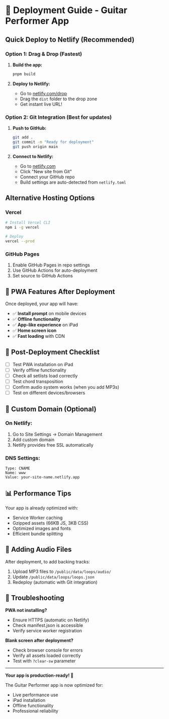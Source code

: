 # 🚀 Deployment Guide - Guitar Performer App

## Quick Deploy to Netlify (Recommended)

### Option 1: Drag & Drop (Fastest)
1. **Build the app:**
   ```bash
   pnpm build
   ```

2. **Deploy to Netlify:**
   - Go to [netlify.com/drop](https://netlify.com/drop)
   - Drag the `dist` folder to the drop zone
   - Get instant live URL!

### Option 2: Git Integration (Best for updates)
1. **Push to GitHub:**
   ```bash
   git add .
   git commit -m "Ready for deployment"
   git push origin main
   ```

2. **Connect to Netlify:**
   - Go to [netlify.com](https://netlify.com)
   - Click "New site from Git"
   - Connect your GitHub repo
   - Build settings are auto-detected from `netlify.toml`

## Alternative Hosting Options

### Vercel
```bash
# Install Vercel CLI
npm i -g vercel

# Deploy
vercel --prod
```

### GitHub Pages
1. Enable GitHub Pages in repo settings
2. Use GitHub Actions for auto-deployment
3. Set source to GitHub Actions

## 📱 PWA Features After Deployment

Once deployed, your app will have:
- ✅ **Install prompt** on mobile devices
- ✅ **Offline functionality** 
- ✅ **App-like experience** on iPad
- ✅ **Home screen icon**
- ✅ **Fast loading** with CDN

## 🎸 Post-Deployment Checklist

- [ ] Test PWA installation on iPad
- [ ] Verify offline functionality
- [ ] Check all setlists load correctly
- [ ] Test chord transposition
- [ ] Confirm audio system works (when you add MP3s)
- [ ] Test on different devices/browsers

## 🔧 Custom Domain (Optional)

### On Netlify:
1. Go to Site Settings → Domain Management
2. Add custom domain
3. Netlify provides free SSL automatically

### DNS Settings:
```
Type: CNAME
Name: www
Value: your-site-name.netlify.app
```

## 📊 Performance Tips

Your app is already optimized with:
- Service Worker caching
- Gzipped assets (66KB JS, 3KB CSS)
- Optimized images and fonts
- Efficient bundle splitting

## 🎵 Adding Audio Files

After deployment, to add backing tracks:
1. Upload MP3 files to `/public/data/loops/audio/`
2. Update `/public/data/loops/loops.json`
3. Redeploy (automatic with Git integration)

## 🐛 Troubleshooting

**PWA not installing?**
- Ensure HTTPS (automatic on Netlify)
- Check manifest.json is accessible
- Verify service worker registration

**Blank screen after deployment?**
- Check browser console for errors
- Verify all assets loaded correctly
- Test with `?clear-sw` parameter

---

**Your app is production-ready! 🎸**

The Guitar Performer app is now optimized for:
- Live performance use
- iPad installation
- Offline functionality  
- Professional reliability
